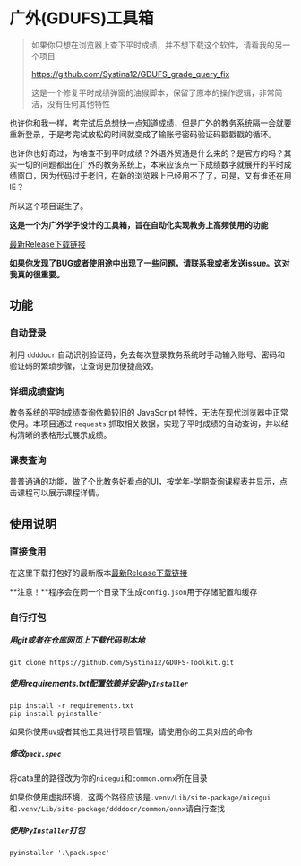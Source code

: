 # 广外(GDUFS)工具箱

> 如果你只想在浏览器上查下平时成绩，并不想下载这个软件，请看我的另一个项目
>
> https://github.com/Systina12/GDUFS_grade_query_fix
>
> 这是一个修复平时成绩弹窗的油猴脚本，保留了原本的操作逻辑，非常简洁，没有任何其他特性

也许你和我一样，考完试后总想快一点知道成绩，但是广外的教务系统隔一会就要重新登录，于是考完试放松的时间就变成了输账号密码验证码戳戳戳的循环。

也许你也好奇过，为啥查不到平时成绩？外语外贸通是什么来的？是官方的吗？其实一切的问题都出在广外的教务系统上，本来应该点一下成绩数字就展开的平时成绩窗口，因为代码过于老旧，在新的浏览器上已经用不了了，可是，又有谁还在用IE？

所以这个项目诞生了。

**这是一个为广外学子设计的工具箱，旨在自动化实现教务上高频使用的功能**

[最新Release下载链接](https://github.com/Systina12/GDUFS-Toolkit/releases/latest)



**如果你发现了BUG或者使用途中出现了一些问题，请联系我或者发送issue。这对我真的很重要。**

## 功能

### 自动登录

利用 `ddddocr` 自动识别验证码，免去每次登录教务系统时手动输入账号、密码和验证码的繁琐步骤，让查询更加便捷高效。

### 详细成绩查询

教务系统的平时成绩查询依赖较旧的 JavaScript 特性，无法在现代浏览器中正常使用。本项目通过 `requests` 抓取相关数据，实现了平时成绩的自动查询，并以结构清晰的表格形式展示成绩。

### 课表查询

普普通通的功能，做了个比教务好看点的UI，按学年-学期查询课程表并显示，点击课程可以展示课程详情。



## 使用说明

### 直接食用

在这里下载打包好的最新版本[最新Release下载链接](https://github.com/Systina12/GDUFS-Toolkit/releases/latest)

**注意！**程序会在同一个目录下生成`config.json`用于存储配置和缓存

### 自行打包

##### 用git或者在仓库网页上下载代码到本地

```
git clone https://github.com/Systina12/GDUFS-Toolkit.git
```

##### 使用requirements.txt配置依赖并安装`PyInstaller`

```
pip install -r requirements.txt
pip install pyinstaller
```

如果你使用`uv`或者其他工具进行项目管理，请使用你的工具对应的命令

##### 修改`pack.spec`

将data里的路径改为你的`nicegui`和`common.onnx`所在目录

如果你使用虚拟环境，这两个路径应该是`.venv/Lib/site-package/nicegui`和`.venv/Lib/site-package/ddddocr/common/onnx`请自行查找

##### 使用`PyInstaller`打包

```
pyinstaller '.\pack.spec'
```

